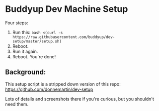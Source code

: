 Buddyup Dev Machine Setup
=================

Four steps:

1. Run this: ```bash <(curl -s https://raw.githubusercontent.com/buddyup/dev-setup/master/setup.sh) ```
2. Reboot.
3. Run it again.
4. Reboot.  You're done!




## Background:

This setup script is a stripped down version of this repo: https://github.com/donnemartin/dev-setup

Lots of details and screenshots there if you're curious, but you shouldn't need them.
